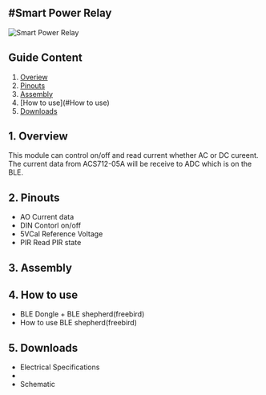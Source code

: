 #Smart Power Relay
---
![Smart Power Relay](http://imgur.com/blQHcna "Smart Power Relay")

## Guide Content

1. [Overiew](#Overiew)
2. [Pinouts](#Pinouts)
3. [Assembly](#Assembly)
4. [How to use](#How to use)
5. [Downloads](#Downloads)

<a name="Overiew"></a>
## 1. Overview

This module can control on/off and read current whether AC or DC cureent. The current data from ACS712-05A will be receive to ADC which is on the BLE. 


<a name="Pinouts"></a>
## 2. Pinouts

* AO
	Current data
* DIN
	Contorl on/off
* 5VCal
	Reference Voltage
* PIR
	Read PIR state

<a name="Assembly"></a>
## 3. Assembly


<a name="How to use"></a>
## 4. How to use

* BLE Dongle + BLE shepherd(freebird)
* How to use BLE shepherd(freebird)

<a name="Downloads"></a>
## 5. Downloads

* Electrical Specifications
* [ACS712 Datasheets]: http://pdf1.alldatasheet.com/datasheet-pdf/view/168326/ALLEGRO/ACS712.html "ACS712"
* Schematic

